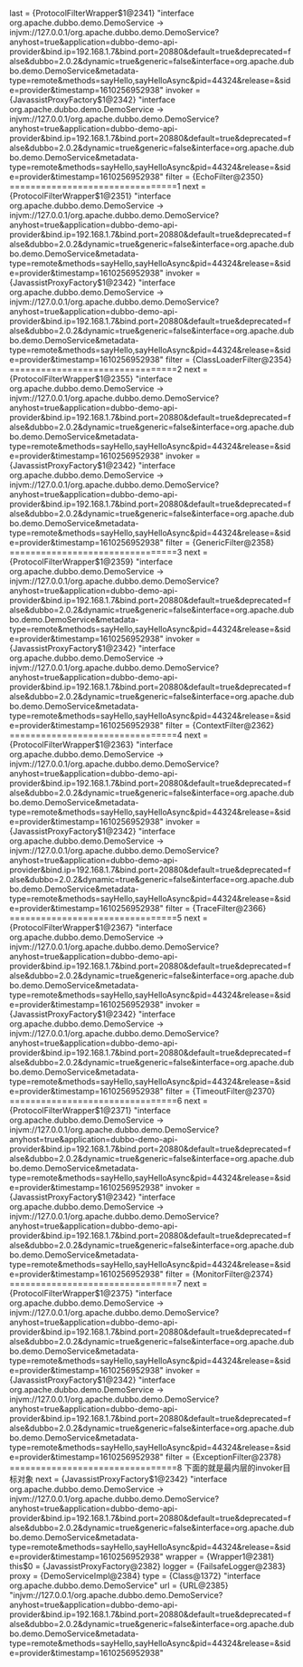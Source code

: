 last = {ProtocolFilterWrapper$1@2341} "interface org.apache.dubbo.demo.DemoService -> injvm://127.0.0.1/org.apache.dubbo.demo.DemoService?anyhost=true&application=dubbo-demo-api-provider&bind.ip=192.168.1.7&bind.port=20880&default=true&deprecated=false&dubbo=2.0.2&dynamic=true&generic=false&interface=org.apache.dubbo.demo.DemoService&metadata-type=remote&methods=sayHello,sayHelloAsync&pid=44324&release=&side=provider&timestamp=1610256952938"
 invoker = {JavassistProxyFactory$1@2342} "interface org.apache.dubbo.demo.DemoService -> injvm://127.0.0.1/org.apache.dubbo.demo.DemoService?anyhost=true&application=dubbo-demo-api-provider&bind.ip=192.168.1.7&bind.port=20880&default=true&deprecated=false&dubbo=2.0.2&dynamic=true&generic=false&interface=org.apache.dubbo.demo.DemoService&metadata-type=remote&methods=sayHello,sayHelloAsync&pid=44324&release=&side=provider&timestamp=1610256952938"
 filter = {EchoFilter@2350} ================================1
 next = {ProtocolFilterWrapper$1@2351} "interface org.apache.dubbo.demo.DemoService -> injvm://127.0.0.1/org.apache.dubbo.demo.DemoService?anyhost=true&application=dubbo-demo-api-provider&bind.ip=192.168.1.7&bind.port=20880&default=true&deprecated=false&dubbo=2.0.2&dynamic=true&generic=false&interface=org.apache.dubbo.demo.DemoService&metadata-type=remote&methods=sayHello,sayHelloAsync&pid=44324&release=&side=provider&timestamp=1610256952938"
  invoker = {JavassistProxyFactory$1@2342} "interface org.apache.dubbo.demo.DemoService -> injvm://127.0.0.1/org.apache.dubbo.demo.DemoService?anyhost=true&application=dubbo-demo-api-provider&bind.ip=192.168.1.7&bind.port=20880&default=true&deprecated=false&dubbo=2.0.2&dynamic=true&generic=false&interface=org.apache.dubbo.demo.DemoService&metadata-type=remote&methods=sayHello,sayHelloAsync&pid=44324&release=&side=provider&timestamp=1610256952938"
  filter = {ClassLoaderFilter@2354} ================================2
  next = {ProtocolFilterWrapper$1@2355} "interface org.apache.dubbo.demo.DemoService -> injvm://127.0.0.1/org.apache.dubbo.demo.DemoService?anyhost=true&application=dubbo-demo-api-provider&bind.ip=192.168.1.7&bind.port=20880&default=true&deprecated=false&dubbo=2.0.2&dynamic=true&generic=false&interface=org.apache.dubbo.demo.DemoService&metadata-type=remote&methods=sayHello,sayHelloAsync&pid=44324&release=&side=provider&timestamp=1610256952938"
   invoker = {JavassistProxyFactory$1@2342} "interface org.apache.dubbo.demo.DemoService -> injvm://127.0.0.1/org.apache.dubbo.demo.DemoService?anyhost=true&application=dubbo-demo-api-provider&bind.ip=192.168.1.7&bind.port=20880&default=true&deprecated=false&dubbo=2.0.2&dynamic=true&generic=false&interface=org.apache.dubbo.demo.DemoService&metadata-type=remote&methods=sayHello,sayHelloAsync&pid=44324&release=&side=provider&timestamp=1610256952938"
   filter = {GenericFilter@2358} ================================3
   next = {ProtocolFilterWrapper$1@2359} "interface org.apache.dubbo.demo.DemoService -> injvm://127.0.0.1/org.apache.dubbo.demo.DemoService?anyhost=true&application=dubbo-demo-api-provider&bind.ip=192.168.1.7&bind.port=20880&default=true&deprecated=false&dubbo=2.0.2&dynamic=true&generic=false&interface=org.apache.dubbo.demo.DemoService&metadata-type=remote&methods=sayHello,sayHelloAsync&pid=44324&release=&side=provider&timestamp=1610256952938"
    invoker = {JavassistProxyFactory$1@2342} "interface org.apache.dubbo.demo.DemoService -> injvm://127.0.0.1/org.apache.dubbo.demo.DemoService?anyhost=true&application=dubbo-demo-api-provider&bind.ip=192.168.1.7&bind.port=20880&default=true&deprecated=false&dubbo=2.0.2&dynamic=true&generic=false&interface=org.apache.dubbo.demo.DemoService&metadata-type=remote&methods=sayHello,sayHelloAsync&pid=44324&release=&side=provider&timestamp=1610256952938"
    filter = {ContextFilter@2362} ================================4
    next = {ProtocolFilterWrapper$1@2363} "interface org.apache.dubbo.demo.DemoService -> injvm://127.0.0.1/org.apache.dubbo.demo.DemoService?anyhost=true&application=dubbo-demo-api-provider&bind.ip=192.168.1.7&bind.port=20880&default=true&deprecated=false&dubbo=2.0.2&dynamic=true&generic=false&interface=org.apache.dubbo.demo.DemoService&metadata-type=remote&methods=sayHello,sayHelloAsync&pid=44324&release=&side=provider&timestamp=1610256952938"
     invoker = {JavassistProxyFactory$1@2342} "interface org.apache.dubbo.demo.DemoService -> injvm://127.0.0.1/org.apache.dubbo.demo.DemoService?anyhost=true&application=dubbo-demo-api-provider&bind.ip=192.168.1.7&bind.port=20880&default=true&deprecated=false&dubbo=2.0.2&dynamic=true&generic=false&interface=org.apache.dubbo.demo.DemoService&metadata-type=remote&methods=sayHello,sayHelloAsync&pid=44324&release=&side=provider&timestamp=1610256952938"
     filter = {TraceFilter@2366} ================================5
     next = {ProtocolFilterWrapper$1@2367} "interface org.apache.dubbo.demo.DemoService -> injvm://127.0.0.1/org.apache.dubbo.demo.DemoService?anyhost=true&application=dubbo-demo-api-provider&bind.ip=192.168.1.7&bind.port=20880&default=true&deprecated=false&dubbo=2.0.2&dynamic=true&generic=false&interface=org.apache.dubbo.demo.DemoService&metadata-type=remote&methods=sayHello,sayHelloAsync&pid=44324&release=&side=provider&timestamp=1610256952938"
      invoker = {JavassistProxyFactory$1@2342} "interface org.apache.dubbo.demo.DemoService -> injvm://127.0.0.1/org.apache.dubbo.demo.DemoService?anyhost=true&application=dubbo-demo-api-provider&bind.ip=192.168.1.7&bind.port=20880&default=true&deprecated=false&dubbo=2.0.2&dynamic=true&generic=false&interface=org.apache.dubbo.demo.DemoService&metadata-type=remote&methods=sayHello,sayHelloAsync&pid=44324&release=&side=provider&timestamp=1610256952938"
      filter = {TimeoutFilter@2370} ================================6
      next = {ProtocolFilterWrapper$1@2371} "interface org.apache.dubbo.demo.DemoService -> injvm://127.0.0.1/org.apache.dubbo.demo.DemoService?anyhost=true&application=dubbo-demo-api-provider&bind.ip=192.168.1.7&bind.port=20880&default=true&deprecated=false&dubbo=2.0.2&dynamic=true&generic=false&interface=org.apache.dubbo.demo.DemoService&metadata-type=remote&methods=sayHello,sayHelloAsync&pid=44324&release=&side=provider&timestamp=1610256952938"
       invoker = {JavassistProxyFactory$1@2342} "interface org.apache.dubbo.demo.DemoService -> injvm://127.0.0.1/org.apache.dubbo.demo.DemoService?anyhost=true&application=dubbo-demo-api-provider&bind.ip=192.168.1.7&bind.port=20880&default=true&deprecated=false&dubbo=2.0.2&dynamic=true&generic=false&interface=org.apache.dubbo.demo.DemoService&metadata-type=remote&methods=sayHello,sayHelloAsync&pid=44324&release=&side=provider&timestamp=1610256952938"
       filter = {MonitorFilter@2374} ================================7
       next = {ProtocolFilterWrapper$1@2375} "interface org.apache.dubbo.demo.DemoService -> injvm://127.0.0.1/org.apache.dubbo.demo.DemoService?anyhost=true&application=dubbo-demo-api-provider&bind.ip=192.168.1.7&bind.port=20880&default=true&deprecated=false&dubbo=2.0.2&dynamic=true&generic=false&interface=org.apache.dubbo.demo.DemoService&metadata-type=remote&methods=sayHello,sayHelloAsync&pid=44324&release=&side=provider&timestamp=1610256952938"
        invoker = {JavassistProxyFactory$1@2342} "interface org.apache.dubbo.demo.DemoService -> injvm://127.0.0.1/org.apache.dubbo.demo.DemoService?anyhost=true&application=dubbo-demo-api-provider&bind.ip=192.168.1.7&bind.port=20880&default=true&deprecated=false&dubbo=2.0.2&dynamic=true&generic=false&interface=org.apache.dubbo.demo.DemoService&metadata-type=remote&methods=sayHello,sayHelloAsync&pid=44324&release=&side=provider&timestamp=1610256952938"
        filter = {ExceptionFilter@2378} ================================8 下面的就是最内层的invoker目标对象
        next = {JavassistProxyFactory$1@2342} "interface org.apache.dubbo.demo.DemoService -> injvm://127.0.0.1/org.apache.dubbo.demo.DemoService?anyhost=true&application=dubbo-demo-api-provider&bind.ip=192.168.1.7&bind.port=20880&default=true&deprecated=false&dubbo=2.0.2&dynamic=true&generic=false&interface=org.apache.dubbo.demo.DemoService&metadata-type=remote&methods=sayHello,sayHelloAsync&pid=44324&release=&side=provider&timestamp=1610256952938"
         wrapper = {Wrapper1@2381} 
         this$0 = {JavassistProxyFactory@2382} 
         logger = {FailsafeLogger@2383} 
         proxy = {DemoServiceImpl@2384} 
         type = {Class@1372} "interface org.apache.dubbo.demo.DemoService"
         url = {URL@2385} "injvm://127.0.0.1/org.apache.dubbo.demo.DemoService?anyhost=true&application=dubbo-demo-api-provider&bind.ip=192.168.1.7&bind.port=20880&default=true&deprecated=false&dubbo=2.0.2&dynamic=true&generic=false&interface=org.apache.dubbo.demo.DemoService&metadata-type=remote&methods=sayHello,sayHelloAsync&pid=44324&release=&side=provider&timestamp=1610256952938"